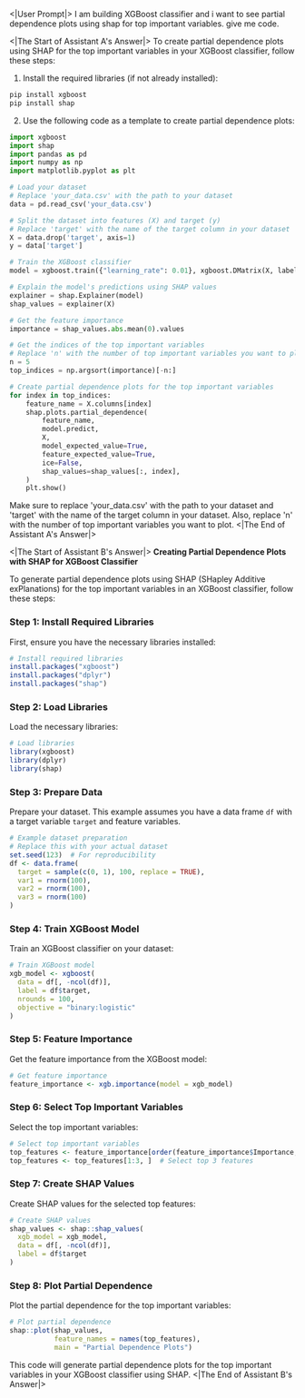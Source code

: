 <|User Prompt|>
I am building XGBoost classifier and i want to see partial dependence plots using shap for top important variables. give me code.

<|The Start of Assistant A's Answer|>
To create partial dependence plots using SHAP for the top important variables in your XGBoost classifier, follow these steps:

1. Install the required libraries (if not already installed):
```bash
pip install xgboost
pip install shap
```

2. Use the following code as a template to create partial dependence plots:

```python
import xgboost
import shap
import pandas as pd
import numpy as np
import matplotlib.pyplot as plt

# Load your dataset
# Replace 'your_data.csv' with the path to your dataset
data = pd.read_csv('your_data.csv')

# Split the dataset into features (X) and target (y)
# Replace 'target' with the name of the target column in your dataset
X = data.drop('target', axis=1)
y = data['target']

# Train the XGBoost classifier
model = xgboost.train({"learning_rate": 0.01}, xgboost.DMatrix(X, label=y), 100)

# Explain the model's predictions using SHAP values
explainer = shap.Explainer(model)
shap_values = explainer(X)

# Get the feature importance
importance = shap_values.abs.mean(0).values

# Get the indices of the top important variables
# Replace 'n' with the number of top important variables you want to plot
n = 5
top_indices = np.argsort(importance)[-n:]

# Create partial dependence plots for the top important variables
for index in top_indices:
    feature_name = X.columns[index]
    shap.plots.partial_dependence(
        feature_name,
        model.predict,
        X,
        model_expected_value=True,
        feature_expected_value=True,
        ice=False,
        shap_values=shap_values[:, index],
    )
    plt.show()
```

Make sure to replace 'your_data.csv' with the path to your dataset and 'target' with the name of the target column in your dataset. Also, replace 'n' with the number of top important variables you want to plot.
<|The End of Assistant A's Answer|>

<|The Start of Assistant B's Answer|>
**Creating Partial Dependence Plots with SHAP for XGBoost Classifier**

To generate partial dependence plots using SHAP (SHapley Additive exPlanations) for the top important variables in an XGBoost classifier, follow these steps:

### Step 1: Install Required Libraries

First, ensure you have the necessary libraries installed:

```r
# Install required libraries
install.packages("xgboost")
install.packages("dplyr")
install.packages("shap")
```

### Step 2: Load Libraries

Load the necessary libraries:

```r
# Load libraries
library(xgboost)
library(dplyr)
library(shap)
```

### Step 3: Prepare Data

Prepare your dataset. This example assumes you have a data frame `df` with a target variable `target` and feature variables.

```r
# Example dataset preparation
# Replace this with your actual dataset
set.seed(123)  # For reproducibility
df <- data.frame(
  target = sample(c(0, 1), 100, replace = TRUE),
  var1 = rnorm(100),
  var2 = rnorm(100),
  var3 = rnorm(100)
)
```

### Step 4: Train XGBoost Model

Train an XGBoost classifier on your dataset:

```r
# Train XGBoost model
xgb_model <- xgboost(
  data = df[, -ncol(df)], 
  label = df$target, 
  nrounds = 100, 
  objective = "binary:logistic"
)
```

### Step 5: Feature Importance

Get the feature importance from the XGBoost model:

```r
# Get feature importance
feature_importance <- xgb.importance(model = xgb_model)
```

### Step 6: Select Top Important Variables

Select the top important variables:

```r
# Select top important variables
top_features <- feature_importance[order(feature_importance$Importance, decreasing = TRUE), ]
top_features <- top_features[1:3, ]  # Select top 3 features
```

### Step 7: Create SHAP Values

Create SHAP values for the selected top features:

```r
# Create SHAP values
shap_values <- shap::shap_values(
  xgb_model = xgb_model, 
  data = df[, -ncol(df)], 
  label = df$target
)
```

### Step 8: Plot Partial Dependence

Plot the partial dependence for the top important variables:

```r
# Plot partial dependence
shap::plot(shap_values, 
           feature_names = names(top_features), 
           main = "Partial Dependence Plots")
```

This code will generate partial dependence plots for the top important variables in your XGBoost classifier using SHAP.
<|The End of Assistant B's Answer|>